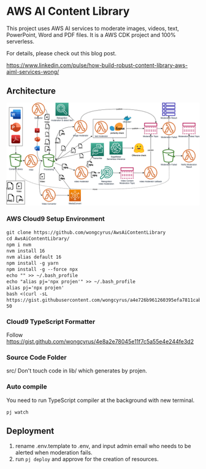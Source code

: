# AWS AI Content Library
This project uses AWS AI services to moderate images, videos, text, PowerPoint, Word and PDF files.
It is a AWS CDK project and 100% serverless.

For details, please check out this blog post.

https://www.linkedin.com/pulse/how-build-robust-content-library-aws-aiml-services-wong/

## Architecture
![Architecture](./images/Architecture.png)

### AWS Cloud9 Setup Environment
```
git clone https://github.com/wongcyrus/AwsAiContentLibrary
cd AwsAiContentLibrary/  
npm i nvm  
nvm install 16
nvm alias default 16
npm install -g yarn  
npm install -g --force npx  
echo "" >> ~/.bash_profile   
echo "alias pj='npx projen'" >> ~/.bash_profile
alias pj='npx projen'
bash <(curl -sL https://gist.githubusercontent.com/wongcyrus/a4e726b961260395efa7811cab0b4516/raw/490162cebcaa44210bb2eab0e6883e57fd880a27/resize.sh) 50
```
### Cloud9 TypeScript Formatter
Follow
https://gist.github.com/wongcyrus/4e8a2e78045e11f7c5a55e4e244fe3d2
### Source Code Folder
src/
Don't touch code in lib/ which generates by projen.
### Auto compile
You need to run TypeScript compiler at the background with new terminal.
```
pj watch
```

## Deployment
1. rename .env.template to .env, and input admin email who needs to be alerted when moderation fails.
2. run  ```pj deploy``` and approve for the creation of resources.
